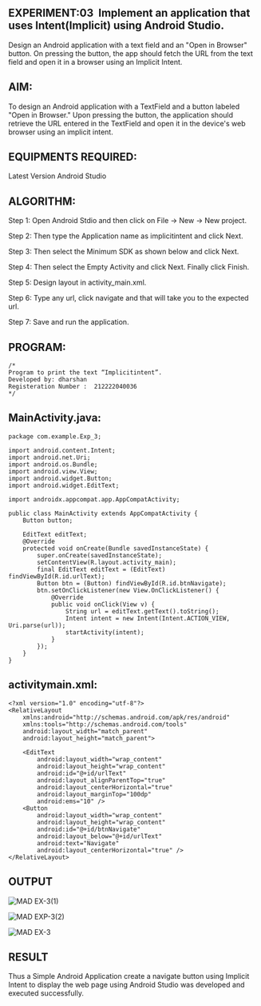 ## EXPERIMENT:03  Implement an application that uses Intent(Implicit) using Android Studio.
Design an Android application with a text field and an "Open in Browser" button. On pressing the button, the app should fetch the URL from the text field and open it in a browser using an Implicit Intent.

## AIM:

To design an Android application with a TextField and a button labeled "Open in Browser." Upon pressing the button, the application should retrieve the URL entered in the TextField and open it in the device's web browser using an implicit intent.
## EQUIPMENTS REQUIRED:

Latest Version Android Studio

## ALGORITHM:

Step 1: Open Android Stdio and then click on File -> New -> New project.

Step 2: Then type the Application name as implicitintent and click Next.

Step 3: Then select the Minimum SDK as shown below and click Next.

Step 4: Then select the Empty Activity and click Next. Finally click Finish.

Step 5: Design layout in activity_main.xml.

Step 6: Type any url, click navigate and that will take you to the expected url.

Step 7: Save and run the application.


## PROGRAM:
```
/*
Program to print the text “Implicitintent”.
Developed by: dharshan
Registeration Number :  212222040036
*/
```

## MainActivity.java:

```
package com.example.Exp_3;

import android.content.Intent;
import android.net.Uri;
import android.os.Bundle;
import android.view.View;
import android.widget.Button;
import android.widget.EditText;

import androidx.appcompat.app.AppCompatActivity;

public class MainActivity extends AppCompatActivity {
    Button button;

    EditText editText;
    @Override
    protected void onCreate(Bundle savedInstanceState) {
        super.onCreate(savedInstanceState);
        setContentView(R.layout.activity_main);
        final EditText editText = (EditText) findViewById(R.id.urlText);
        Button btn = (Button) findViewById(R.id.btnNavigate);
        btn.setOnClickListener(new View.OnClickListener() {
            @Override
            public void onClick(View v) {
                String url = editText.getText().toString();
                Intent intent = new Intent(Intent.ACTION_VIEW, Uri.parse(url));
                startActivity(intent);
            }
        });
    }
}
```

## activitymain.xml:

```
<?xml version="1.0" encoding="utf-8"?>
<RelativeLayout
    xmlns:android="http://schemas.android.com/apk/res/android"
    xmlns:tools="http://schemas.android.com/tools"
    android:layout_width="match_parent"
    android:layout_height="match_parent">

    <EditText
        android:layout_width="wrap_content"
        android:layout_height="wrap_content"
        android:id="@+id/urlText"
        android:layout_alignParentTop="true"
        android:layout_centerHorizontal="true"
        android:layout_marginTop="100dp"
        android:ems="10" />
    <Button
        android:layout_width="wrap_content"
        android:layout_height="wrap_content"
        android:id="@+id/btnNavigate"
        android:layout_below="@+id/urlText"
        android:text="Navigate"
        android:layout_centerHorizontal="true" />
</RelativeLayout>
```


## OUTPUT

![MAD EX-3(1)](https://github.com/user-attachments/assets/526e77b6-79fc-4f25-86ae-7ca4ee37ec65)


![MAD EXP-3(2)](https://github.com/user-attachments/assets/f25e7a82-e12b-4f13-a3e2-f92730c0ce88)


![MAD EX-3](https://github.com/user-attachments/assets/ad3f0e7c-9dcc-49a8-b4be-af4dc391885f)

## RESULT
Thus a Simple Android Application create a navigate button using Implicit Intent to display the web page using Android Studio was developed and executed successfully.
